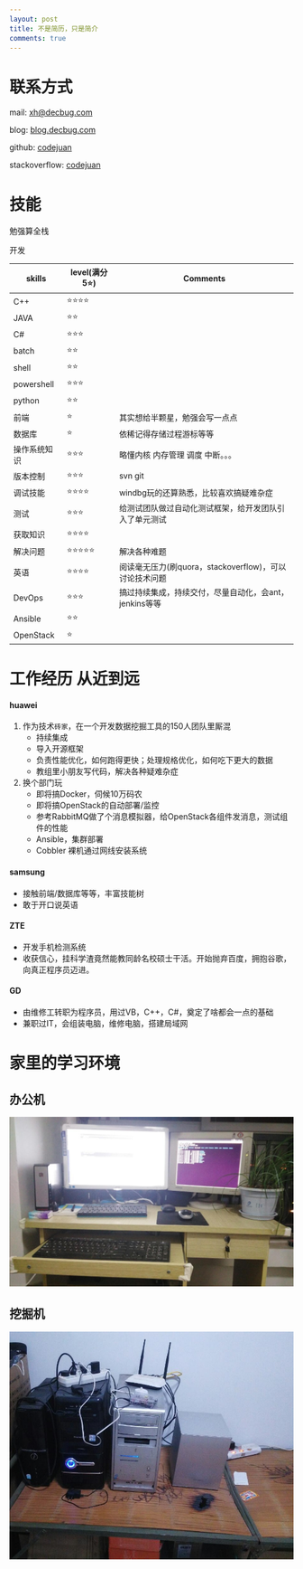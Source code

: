 ```yaml
---
layout: post
title: 不是简历，只是简介 
comments: true
---
```


# 联系方式

mail:			[xh@decbug.com](mailto:xh@decbug.com)

blog:			[blog.decbug.com](http://blog.decbug.com)

github:			[codejuan](http://github.com/codejuan)

stackoverflow:	[codejuan](http://stackoverflow.com/users/2763396/codejuan)

# 技能

勉强算全栈

开发

 skills        | level(满分5:star:)      | Comments     
------------- |-------------|-------------
C++	|	:star::star::star::star:|
JAVA|		:star::star:|
C#|		:star::star::star:|
batch|		:star::star:|
shell|		:star::star:|
powershell| :star::star::star:|
python|	:star::star:|
前端|	:star:|其实想给半颗星，勉强会写一点点
数据库|:star:|依稀记得存储过程游标等等
操作系统知识|:star::star::star:|略懂内核 内存管理 调度 中断。。。
版本控制|:star::star::star:|svn git
调试技能|		:star::star::star::star:|windbg玩的还算熟悉，比较喜欢搞疑难杂症
测试|:star::star::star:|给测试团队做过自动化测试框架，给开发团队引入了单元测试
获取知识|	:star::star::star::star:|
解决问题|	:star::star::star::star::star:|解决各种难题
英语|		:star::star::star::star:|阅读毫无压力(刷quora，stackoverflow)，可以讨论技术问题
DevOps|	:star::star::star:|搞过持续集成，持续交付，尽量自动化，会ant，jenkins等等
Ansible|:star::star:|
OpenStack|:star:|




# 工作经历 从近到远

#### huawei
1. 作为技术`砖家`，在一个开发数据挖掘工具的150人团队里厮混
    - 持续集成
    - 导入开源框架
    - 负责性能优化，如何跑得更快；处理规格优化，如何吃下更大的数据
    - 教组里小朋友写代码，解决各种疑难杂症
2. 换个部门玩
    - 即将搞Docker，伺候10万码农
    - 即将搞OpenStack的自动部署/监控
    - 参考RabbitMQ做了个消息模拟器，给OpenStack各组件发消息，测试组件的性能
    - Ansible，集群部署
    - Cobbler 裸机通过网线安装系统

#### samsung
- 接触前端/数据库等等，丰富技能树
- 敢于开口说英语

#### ZTE
- 开发手机检测系统
- 收获信心，挂科学渣竟然能教同龄名校硕士干活。开始抛弃百度，拥抱谷歌，向真正程序员迈进。


#### GD
- 由维修工转职为程序员，用过VB，C++，C#，奠定了啥都会一点的基础
- 兼职过IT，会组装电脑，维修电脑，搭建局域网


# 家里的学习环境

## 办公机
![](https://github.com/CodeJuan/codejuan.github.io/raw/master/images/blog/resume/home1.jpg)


## 挖掘机
![](https://github.com/CodeJuan/codejuan.github.io/raw/master/images/blog/resume/home2.jpg)
